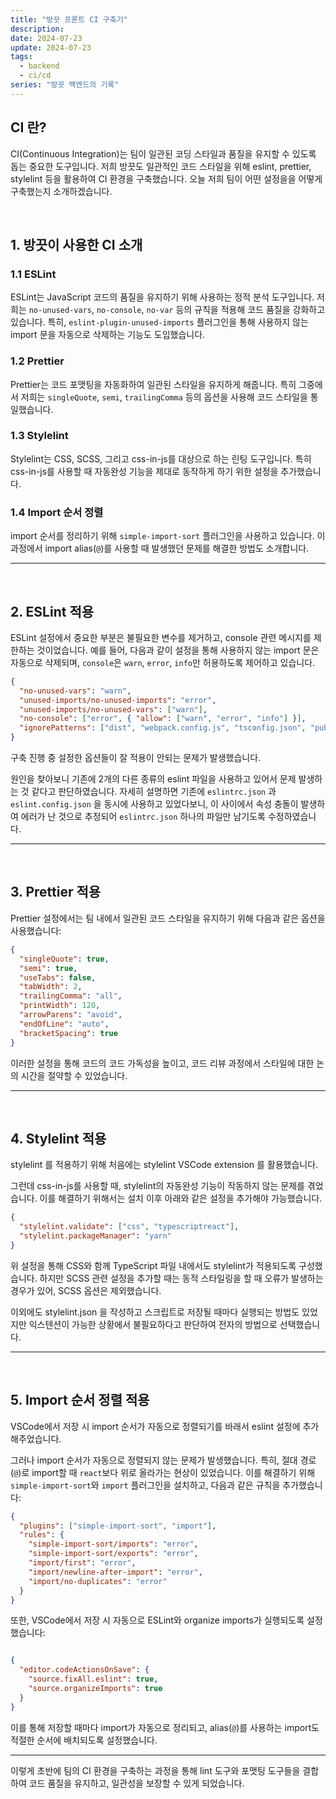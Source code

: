 ```yaml
---
title: "방끗 프론트 CI 구축기"
description:
date: 2024-07-23
update: 2024-07-23
tags:
  - backend
  - ci/cd
series: "방끗 백엔드의 기록"
---
```


## CI 란? 

CI(Continuous Integration)는 팀이 일관된 코딩 스타일과 품질을 유지할 수 있도록 돕는 중요한 도구입니다.  저희 방끗도 일관적인 코드 스타일을 위해 eslint, prettier, stylelint 등을 활용하여 CI 환경을 구축했습니다. 오늘 저희 팀이 어떤 설정을을 어떻게 구축했는지 소개하겠습니다.  

<br>

## 1. 방끗이 사용한 CI 소개

### 1.1 ESLint

ESLint는 JavaScript 코드의 품질을 유지하기 위해 사용하는 정적 분석 도구입니다. 
저희는 `no-unused-vars`, `no-console`, `no-var` 등의 규칙을 적용해 코드 품질을 강화하고 있습니다. 특히, `eslint-plugin-unused-imports` 플러그인을 통해 사용하지 않는 import 문을 자동으로 삭제하는 기능도 도입했습니다.

### 1.2 Prettier

Prettier는 코드 포맷팅을 자동화하여 일관된 스타일을 유지하게 해줍니다. 특히 그중에서 저희는 `singleQuote`, `semi`, `trailingComma` 등의 옵션을 사용해 코드 스타일을 통일했습니다.

### 1.3 Stylelint

Stylelint는 CSS, SCSS, 그리고 css-in-js를 대상으로 하는 린팅 도구입니다. 특히 css-in-js를 사용할 때 자동완성 기능을 제대로 동작하게 하기 위한 설정을 추가했습니다.

### 1.4 Import 순서 정렬

import 순서를 정리하기 위해 `simple-import-sort` 플러그인을 사용하고 있습니다. 이 과정에서 import alias(`@`)를 사용할 때 발생했던 문제를 해결한 방법도 소개합니다.

---  

<br>

## 2. ESLint 적용

ESLint 설정에서 중요한 부분은 불필요한 변수를 제거하고, console 관련 메시지를 제한하는 것이었습니다. 
예를 들어, 다음과 같이 설정을 통해 사용하지 않는 import 문은 자동으로 삭제되며, `console`은 `warn`, `error`, `info`만 허용하도록 제어하고 있습니다.

```json
{
  "no-unused-vars": "warn",
  "unused-imports/no-unused-imports": "error",
  "unused-imports/no-unused-vars": ["warn"],
  "no-console": ["error", { "allow": ["warn", "error", "info"] }],
  "ignorePatterns": ["dist", "webpack.config.js", "tsconfig.json", "public"]
}

```

구축 진행 중 설정한 옵션들이 잘 적용이 안되는 문제가 발생했습니다. 

원인을 찾아보니 기존에 2개의 다른 종류의 eslint 파일을 사용하고 있어서 문제 발생하는 것 같다고 판단하였습니다. 자세히 설명하면 기존에 `eslintrc.json` 과 `eslint.config.json` 을 동시에 사용하고 있었다보니, 이 사이에서 속성 충돌이 발생하여 에러가 난 것으로 추정되어  `eslintrc.json` 하나의 파일만 남기도록 수정하였습니다. 

---

<br>

## 3. Prettier 적용

Prettier 설정에서는 팀 내에서 일관된 코드 스타일을 유지하기 위해 다음과 같은 옵션을 사용했습니다:

```json
{
  "singleQuote": true,
  "semi": true,
  "useTabs": false,
  "tabWidth": 2,
  "trailingComma": "all",
  "printWidth": 120,
  "arrowParens": "avoid",
  "endOfLine": "auto",
  "bracketSpacing": true
}

```

이러한 설정을 통해 코드의 코드 가독성을 높이고, 코드 리뷰 과정에서 스타일에 대한 논의 시간을 절약할 수 있었습니다.

---

<br>

## 4. Stylelint 적용

stylelint 를 적용하기 위해 처음에는 stylelint VSCode extension 를 활용했습니다. 

그런데 css-in-js를 사용할 때, stylelint의 자동완성 기능이 작동하지 않는 문제를 겪었습니다. 이를 해결하기 위해서는 설치 이후 아래와 같은 설정을 추가해야 가능했습니다. 

```json
{
  "stylelint.validate": ["css", "typescriptreact"],
  "stylelint.packageManager": "yarn"
}

```

위 설정을 통해 CSS와 함께 TypeScript 파일 내에서도 stylelint가 적용되도록 구성했습니다. 하지만 SCSS 관련 설정을 추가할 때는 동적 스타일링을 할 때 오류가 발생하는 경우가 있어, SCSS 옵션은 제외했습니다.

이외에도 stylelint.json 을 작성하고 스크립트로 저장될 때마다 실행되는 방법도 있었지만 익스텐션이 가능한 상황에서 불필요하다고 판단하여 전자의 방법으로 선택했습니다. 

---

<br>

## 5. Import 순서 정렬 적용

VSCode에서 저장 시 import 순서가 자동으로 정렬되기를 바래서 eslint 설정에 추가해주었습니다. 

그러나 import 순서가 자동으로 정렬되지 않는 문제가 발생했습니다. 
특히, 절대 경로(`@`)로 import할 때 `react`보다 위로 올라가는 현상이 있었습니다. 이를 해결하기 위해 `simple-import-sort`와 `import` 플러그인을 설치하고, 다음과 같은 규칙을 추가했습니다:

```json
{
  "plugins": ["simple-import-sort", "import"],
  "rules": {
    "simple-import-sort/imports": "error",
    "simple-import-sort/exports": "error",
    "import/first": "error",
    "import/newline-after-import": "error",
    "import/no-duplicates": "error"
  }
}

```

또한, VSCode에서 저장 시 자동으로 ESLint와 organize imports가 실행되도록 설정했습니다:

```json

{
  "editor.codeActionsOnSave": {
    "source.fixAll.eslint": true,
    "source.organizeImports": true
  }
}

```

이를 통해 저장할 때마다 import가 자동으로 정리되고, alias(`@`)를 사용하는 import도 적절한 순서에 배치되도록 설정했습니다.

---

이렇게 초반에 팀의 CI 환경을 구축하는 과정을 통해 lint 도구와 포맷팅 도구들을 결합하여 코드 품질을 유지하고, 일관성을 보장할 수 있게 되었습니다.